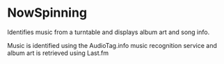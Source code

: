 # NowSpinning
Identifies music from a turntable and displays album art and song info.

Music is identified using the AudioTag.info music recognition service and album art is retrieved using Last.fm
